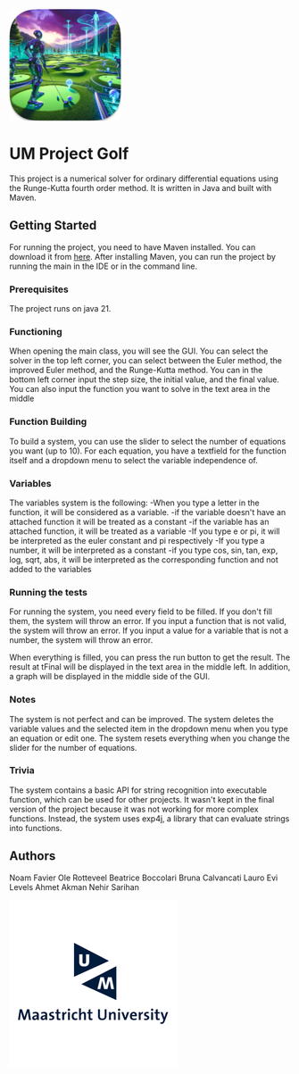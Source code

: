 <img src="icon.iconset/icon_512x512@2x.png" sizes="" width="200" height="200"/>

# UM Project Golf

This project is a numerical solver for ordinary differential equations using the Runge-Kutta fourth order method.
It is written in Java and built with Maven.

## Getting Started

For running the project, you need to have Maven installed.
You can download it from [here](https://maven.apache.org/download.cgi).
After installing Maven, you can run the project by running the main in the IDE or in the command line.

### Prerequisites

The project runs on java 21.

### Functioning

When opening the main class, you will see the GUI.
You can select the solver in the top left corner,
you can select between the Euler method, the improved Euler method, and the Runge-Kutta method.
You can in the bottom left corner input the step size, the initial value, and the final value.
You can also input the function you want to solve in the text area in the middle

### Function Building

To build a system, you can use the slider to select the number of equations you want (up to 10).
For each equation,
you have a textfield for the function itself and a dropdown menu to select the variable independence of.


### Variables

The variables system is the following:
-When you type a letter in the function, it will be considered as a variable.
    -if the variable doesn't have an attached function it will be treated as a constant
    -if the variable has an attached function, it will be treated as a variable
-If you type e or pi, it will be interpreted as the euler constant and pi respectively
-If you type a number, it will be interpreted as a constant
-if you type cos, sin, tan, exp, log, sqrt, abs, it will be interpreted as the corresponding function and not added to the variables

### Running the tests

For running the system, you need every field to be filled.
If you don't fill them, the system will throw an error.
If you input a function that is not valid, the system will throw an error.
If you input a value for a variable that is not a number, the system will throw an error.

When everything is filled, you can press the run button to get the result.
The result at tFinal will be displayed in the text area in the middle left.
In addition, a graph will be displayed in the middle side of the GUI.

### Notes

The system is not perfect and can be improved.
The system deletes the variable values and the selected item in the dropdown menu when you type an equation or edit one.
The system resets everything when you change the slider for the number of equations.

### Trivia

The system contains a basic API for string recognition into executable function, which can be used for other projects.
It wasn't kept in the final version of the project because it was not working for more complex functions.
Instead, the system uses exp4j, a library that can evaluate strings into functions.

## Authors
Noam Favier
Ole Rotteveel
Beatrice Boccolari
Bruna Calvancati Lauro
Evi Levels
Ahmet Akman
Nehir Sarihan

<img src="icon.iconset/maastricht-logo.png">